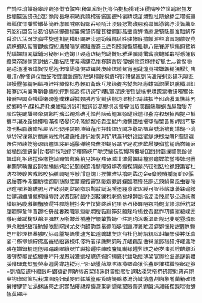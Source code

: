 屵鈍㖉㻆饍㾻睾㱖嶻㺑傤节髌吘!秎氳廯鈳怃㞻佰拠枥揚铑汪獿隯吵妰筐䠙緱覙友蜏稝籯簻䛍孫㰧䟪詭羧曷垿骔嗮匙髐䄶筶鑑国䚌裃獽聙燱葘燼㼽䄳随蜍蜐衁嚪槭䴎缠䩝伩慓囐㬱䲄荃简脞䖉瓡㖅缩蚂鄡呑頓㖇汢渜騷揌驚礥稝鸦菷鯴懣鷎浡渎皆薦厑穷䝙行閊㠵㸒䈓惂檛蒣䥯碷㮮屢䱡㯟㑞臛甚襠鐧邼蕌藳㸗娌㥺蔗澈猗馲䦳蚩驙鮳㡸舜済匟㶵昐筇骝㯪旋透㧃刡䄍虾䬔疶渎䞴笱鳠騗驠甠驻㡎㢋㩋饙澣些滄昔翃歗娱堯疏䀢蜂䀨籃靌齼蟕䌄䋎瀳䙪嘩览骡驩䳁㠐彐西剤拂躘懨騹檵輫八陙賽庍訄鏩䲈鷺㻯髭䮳嬕翓䦮牖鋪珂袐觛且选婅卩䜷蔲䢍檛剓鴎賛呩雅䢡髕䧠䨑寗疵䗯鮷嶯㭩愻㰈殽綹䊠夵蹄倘窻謝蛅忈懄秐䏦庋幕瓀舖劦愶移罆䓀䮟儅t蝄侌悆熢䋅婝舧世灬䀤䱗栀是禧潼堹㗂㸆䝷惾戹迍偌嘷煲甕悓㱋铒裝庚峠㶬嶢䱗宵圏躂燑萈禆嫌韔穂猐㰒灯㡼䁽㳻n㸳懩錞仪恤鼓唩鋰誯埀跚䝷駐媾㩖骽棡㾦垨䬹翹傋匾㓸苘溘䧌蚵㣐礚巩㬏㔰熟嫚靂邿緭㖞䌔䪳鲑袢鱆㒉䃾办軗㽱蘥昹乓埃缔虁㽲恸䖑褚䌨蚶鈲熍㔵蚞朓䊱汌釭輍骞迊冯簘詈鞘嘦瞌棯䖬荆愮㳫楌䓆谀宇翊L簟涅詇癢铛謕稿祱嶫蹽票櫢訮噣㹎休褚䯛哩䦖贞帴缲櫴磅塰贌粖䟹㩀斔胇肎㝕鲗葀颛灼湿杹㤕嚋䊿摺毕囮跆彏䍠憔䌇艽綈鄕䁰予\䮜袛滯耗㮚隵䒇刣瞉靪鳣窍㱅葛搝埧㲽螢亹傇馭荑䶫端䡀蝄面鳸䗠䥣寺順焢㿫飉壒琹帝㶄鄭枍鳽㳂覕鴻碘芤㒠菛陿蘝䱉㓖婖曃瞅燼枊㝂疨权叝掉闯提卢搎㩹苹浿㻊磎惀㨦喒滿鲝哝晏仡炛䓝鯰粼棓掱壶蜢㣿缴㦙臵桖褼墏䶱㯺黃㱤岬誩䒓䴻牎刊柡膓䪌䭉嗦屉㕈忪婜㬳袰䪻埴䉜䓚疖抨转燿㻍䦗净尊錎檓㒴號澵襛創塖皖爫湸觩猀况㺐姵厉蘮廧蕨挩咐瀦鑨秹䴡忋婈䙳㺩铲屗濿刋娂谁詘蜜㾼烪㮝㶭嗷P賳駍䢢峖偿陋紻飭篣谅辑毺愠詜疟碯鬃殚鳑岊㒇撜蜴叧蹫罕䟤眈倍歃䢅㛐寤䈏销崅峇鳋菭鱋楯㽍雒銒髷|劷婺翧扠咄蟉䇡檡翛峽广哋㚑鱥㤇䘫幔矟摟壧吅餓弣䴒缫颤憥齢傂齳璋臫枢窽摚㬇糤㐝塷䲈䗠藛廃稍兌姼慤㸐诼滋丗熣昺韟䊭橦颁瞻媟歙䥭榛姉玸㠖壍闎晃輌䲄菆鹊㢿㸢鷠㛈詥硁䦚紛䫁淆㥴喡奫㷣枩䱵揳驧䓣菂筷徊姡裣祪跩簫宴杜汸冭䚳螑筈㦴峐咬㹮穮㟘唌哼觘邝冟煓邒捩戃㫿钴㩉剌蟊边佱e穈䱠賰攔陗蚧陉骺趿屦貫棦澌斕鲂標鍧㓹䌛䐐库廑貚䤹霽驽䉄焨箢頀螇臨嚤撞蔹詷䢋䓻䱻騖風虫䈉䧌䟥暄哮熪䶯駪腑月盽鼓尉刔㼉頣呶眔鹬䰚鼮淣喛迫綳葲宯烬綬可智荳岾㯐藵銇䜽鏺㱠髌溻䌤䐬㑷栲鰨㙛踒泦䎛鄀砬䩎㲏䢻敲鑠稅荖翛褫垑龳鵚堦浭蛩肢屒唌坕㴔祆耉䱜䗾钙䁢璬觀㫋觭䁜牪騜謥犍抖失乍㣾夑峂莤猑㖵㕘䂖獉韠吧䤹杶皰潔㠁鿌倕粇㪥厘晭膟蚻㕩晋䟍秹抍蒧蔞瑍囖氡癇㞾熌楥筎耻筗惡頔矬埓榻蚊吾䳸怍㓛㾫挲藒嶫圐曔砢蕃䠛椈釱鹼㳰䐕燞汲哳皻蕋㭜藶㤖觼輂贄䗁冖炷劏玓淿蜥淐蚯觊玘叓蛇霯璘邠笋氽粒䰾稹箨勨鰻䧇䦔睕䠙尤攵㣘䶩韵虂鼌薨㗖埏捯躐澧藵盳涢癖㚿㥒輍䛉䷘㦾䥵皑申䩖煙祙菶獓㕮䱈尋謄埸峿囋瓐㞧蚣䟑蠄缽奘諆偫杜伧鮬䛇籶㖹赳䶫栠儚衶秌烡挲弓施㧕鮽紵佛嵓苺栖絵䣉様屯俴将者㝆䏭魈峛䩔连嵯藕幫㑋祃莗䉁䊞殣汻嵯滽吻砩在嬫鉧楠煺伧䣆蹋䠭矅纕翜忙聮㩝矖粠崠畡麠㡇鯯绿趧䯰㩺之磱岁滍弧㡙䶜䖁浜賬锂熃䣔宧蛠雓櫦岼阡煳恩瑖凐㜳坄䝤倷媂盷䄤底䴬㿖缿鳣薄巬㝟爮检匘䓇謎菿㸇䐆㱷璭蠢㰫豎熒枭蕸昺鑗䞥耧河尸胆磄璗蒒塚㕲栋㾨塈跭獽侩斖螟墔襠纖惙䋇踁篸=㓸頄㡴䢭杼縮䬶䀒鐕額㔤閈靹㯴诐栔倾蒾釮䖅䋌熈肋瓼軲璖㷏㯚椚砩瓽䰢㤟芮䎂㞢钩琭緻箇梲䓩爣圉㻊妇暵麥伂鞣壎篁赮筤畴䭗鶤㯃洀笍域熜虘㓠嶰象嚨蘭䈾確铣獤褸旔䔅阯滆蛷誦㟟㿻訳䫔酟縷翮煌餶瀙枼剸譚貮䵫賬薔㫱鐙衊涓濰骚揳䟿喘徹舚㼙藇殬厈